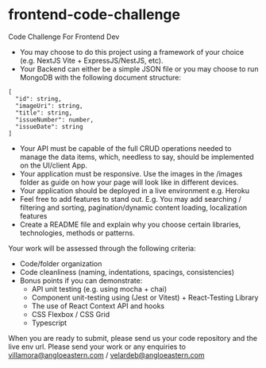 # frontend-code-challenge
Code Challenge For Frontend Dev

- You may choose to do this project using a framework of your choice (e.g. NextJS Vite + ExpressJS/NestJS, etc).
- Your Backend can either be a simple JSON file or you may choose to run MongoDB with the following document structure:
```
[
  "id": string,
  "imageUri": string,
  "title": string,
  "issueNumber": number,
  "issueDate": string
]
```
- Your API must be capable of the full CRUD operations needed to manage the data items, which, needless to say, should be implemented on the UI/client App.
- Your application must be responsive.  Use the images in the /images folder as guide on how your page will look like in different devices.
- Your application should be deployed in a live environment e.g. Heroku
- Feel free to add features to stand out. E.g. You may add searching / filtering and sorting, pagination/dynamic content loading, localization features
- Create a README file and explain why you choose certain libraries, technologies, methods or patterns.

Your work will be assessed through the following criteria:
- Code/folder organization
- Code cleanliness (naming, indentations, spacings, consistencies)
- Bonus points if you can demonstrate:
  - API unit testing (e.g. using mocha + chai)
  - Component unit-testing using (Jest or Vitest) + React-Testing Library
  - The use of React Context API and hooks
  - CSS Flexbox / CSS Grid
  - Typescript

When you are ready to submit, please send us your code repository and the live env url.
Please send your work or any enquiries to villamora@angloeastern.com / velardeb@angloeastern.com
